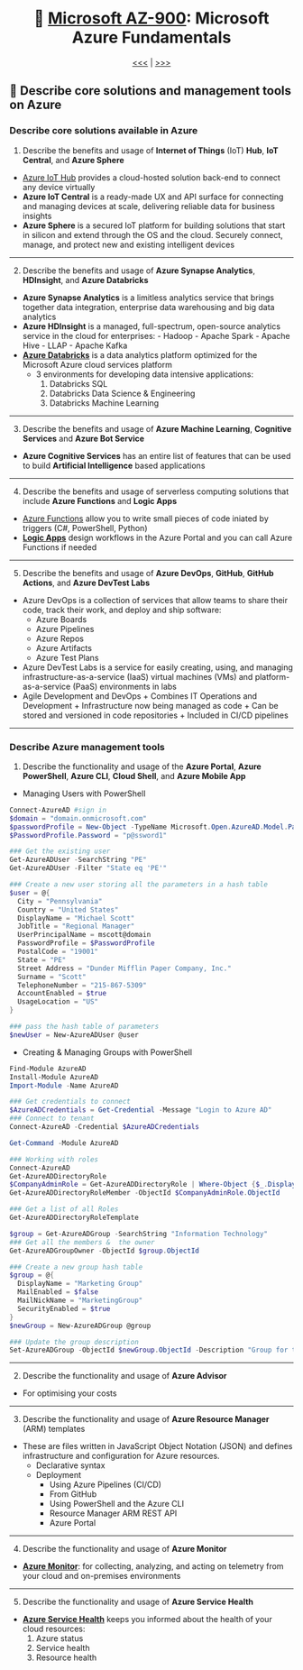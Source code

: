 <div align="center">
      
# 🧱 [Microsoft AZ-900](az-900-index.md): Microsoft Azure Fundamentals
      
[<<<](az-900-part2.md) | [>>>](az-900-part4.md)
      
</div>
 

## 🔨 Describe core solutions and management tools on Azure 

### Describe core solutions available in Azure
1. Describe the benefits and usage of **Internet of Things** (IoT) **Hub**, **IoT Central**, and **Azure Sphere**
+ [Azure IoT Hub](https://azure.microsoft.com/en-gb/services/iot-hub/#overview) provides a cloud-hosted solution back-end to connect any device virtually
+ **Azure IoT Central** is a ready-made UX and API surface for connecting and managing devices at scale, delivering reliable data for business insights
+ **Azure Sphere** is a secured IoT platform for building solutions that start in silicon and extend through the OS and the cloud. Securely connect, manage, and protect new and existing intelligent devices

- - -

2. Describe the benefits and usage of **Azure Synapse Analytics**, **HDInsight**, and **Azure Databricks**
+ **Azure Synapse Analytics** is a limitless analytics service that brings together data integration, enterprise data warehousing and big data analytics
+ **Azure HDInsight** is a managed, full-spectrum, open-source analytics service in the cloud for enterprises:
        - Hadoop
        - Apache Spark
        - Apache Hive
        - LLAP
        - Apache Kafka
+ **[Azure Databricks](https://learn.microsoft.com/en-us/azure/databricks/scenarios/what-is-azure-databricks#apache-spark-based-analytics-platform)** is a data analytics platform optimized for the Microsoft Azure cloud services platform
    + 3 environments for developing data intensive applications:
        1. Databricks SQL
        2. Databricks Data Science & Engineering
        3. Databricks Machine Learning

- - -

3. Describe the benefits and usage of **Azure Machine Learning**, **Cognitive Services** and **Azure Bot Service**
+ **Azure Cognitive Services** has an entire list of features that can be used to build **Artificial Intelligence** based applications
- - -

4. Describe the benefits and usage of serverless computing solutions that include **Azure Functions** and **Logic Apps**
+ [Azure Functions](https://learn.microsoft.com/en-us/azure/azure-functions/functions-overview) allow you to write small pieces of code iniated by triggers (C#, PowerShell, Python)
+ **[Logic Apps](https://learn.microsoft.com/en-us/azure/logic-apps/logic-apps-overview)** design workflows in the Azure Portal and you can call Azure Functions if needed

- - -

5. Describe the benefits and usage of **Azure DevOps**, **GitHub**, **GitHub Actions**, and **Azure DevTest Labs**
+ Azure DevOps is a collection of services that allow teams to share their code, track their work, and deploy and ship software:
    - Azure Boards
    - Azure Pipelines
    - Azure Repos
    - Azure Artifacts
    - Azure Test Plans
+ Azure DevTest Labs is a service for easily creating, using, and managing infrastructure-as-a-service (IaaS) virtual machines (VMs) and platform-as-a-service (PaaS) environments in labs
+ Agile Development and DevOps
      + Combines IT Operations and Development
      + Infrastructure now being managed as code
      + Can be stored and versioned in code repositories
      + Included in CI/CD pipelines


- - -

### Describe Azure management tools
1. Describe the functionality and usage of the **Azure Portal**, **Azure PowerShell**, **Azure CLI**, **Cloud Shell**, and **Azure Mobile App**
+ Managing Users with PowerShell
```ps1
Connect-AzureAD #sign in
$domain = "domain.onmicrosoft.com"
$passwordProfile = New-Object -TypeName Microsoft.Open.AzureAD.Model.PasswordProfile
$PasswordProfile.Password = "p@ssword1"

### Get the existing user
Get-AzureADUser -SearchString "PE"
Get-AzureADUser -Filter "State eq 'PE'"

### Create a new user storing all the parameters in a hash table
$user = @{
  City = "Pennsylvania"
  Country = "United States"
  DisplayName = "Michael Scott"
  JobTitle = "Regional Manager"
  UserPrincipalName = mscott@domain
  PasswordProfile = $PasswordProfile
  PostalCode = "19001"
  State = "PE"
  Street Address = "Dunder Mifflin Paper Company, Inc."
  Surname = "Scott"
  TelephoneNumber = "215-867-5309"
  AccountEnabled = $true
  UsageLocation = "US"
}

### pass the hash table of parameters
$newUser = New-AzureADUser @user
```
+ Creating & Managing Groups with PowerShell 

```ps1
Find-Module AzureAD
Install-Module AzureAD
Import-Module -Name AzureAD

### Get credentials to connect
$AzureADCredentials = Get-Credential -Message "Login to Azure AD"
### Connect to tenant
Connect-AzureAD -Credential $AzureADCredentials

Get-Command -Module AzureAD

### Working with roles
Connect-AzureAD
Get-AzureADDirectoryRole
$CompanyAdminRole = Get-AzureADDirectoryRole | Where-Object {$_.DisplayName -eq "Comapany Administrator"}
Get-AzureADDirectoryRoleMember -ObjectId $CompanyAdminRole.ObjectId

### Get a list of all Roles
Get-AzureADDirectoryRoleTemplate
```

```ps1
$group = Get-AzureADGroup -SearchString "Information Technology"
### Get all the members &  the owner
Get-AzureADGroupOwner -ObjectId $group.ObjectId

### Create a new group hash table
$group = @{
  DisplayName = "Marketing Group"
  MailEnabled = $false
  MailNickName = "MarketingGroup"
  SecurityEnabled = $true
}
$newGroup = New-AzureADGroup @group

### Update the group description
Set-AzureADGroup -ObjectId $newGroup.ObjectId -Description "Group for the Marketing Department"
```
- - -

2. Describe the functionality and usage of **Azure Advisor**
- For optimising your costs

- - -
3. Describe the functionality and usage of **Azure Resource Manager** (ARM) templates
+ These are files written in JavaScript Object Notation (JSON) and defines infrastructure and configuration for Azure resources.
  + Declarative syntax
  + Deployment
    - Using Azure Pipelines (CI/CD)
    - From GitHub
    - Using PowerShell and the Azure CLI
    - Resource Manager ARM REST API
    - Azure Portal
- - -
4. Describe the functionality and usage of **Azure Monitor**
+ **[Azure Monitor](https://learn.microsoft.com/en-us/azure/azure-monitor/overview)**: for collecting, analyzing, and acting on telemetry from your cloud and on-premises environments
- - -
5. Describe the functionality and usage of **Azure Service Health**
+ **[Azure Service Health](https://learn.microsoft.com/en-us/azure/service-health/overview)** keeps you informed about the health of your cloud resources:
    1. Azure status
    2. Service health
    3. Resource health
